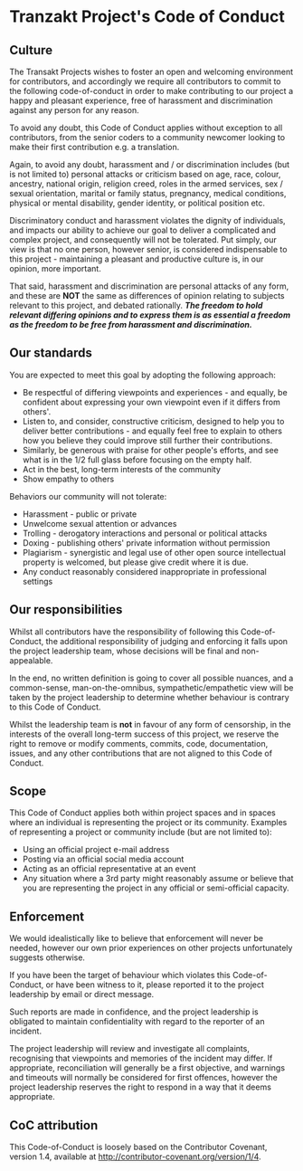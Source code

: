 # Tranzakt Project's Code of Conduct

## Culture

The Transakt Projects wishes to foster an open and welcoming environment for contributors, 
and accordingly we require all contributors to commit to the following code-of-conduct in order to make contributing to our project a happy and pleasant experience, free of harassment and discrimination against any person for any reason.

To avoid any doubt, this Code of Conduct applies without exception to all contributors, from the senior coders to a community newcomer looking to make their first contribution e.g. a translation.

Again, to avoid any doubt, harassment and / or discrimination includes (but is not limited to) personal attacks or criticism based on age, race, colour, ancestry, national origin, religion creed, roles in the armed services, sex / sexual orientation, marital or family status, pregnancy, medical conditions, physical or mental disability, gender identity, or political position etc.

Discriminatory conduct and harassment violates the dignity of individuals,
and impacts our ability to achieve our goal to deliver a complicated and complex project,
and consequently will not be tolerated.
Put simply, our view is that no one person, however senior,
is considered indispensable to this project -
maintaining a pleasant and productive culture is, in our opinion,
more important.  

That said, harassment and discrimination are personal attacks of any form,
and these are **NOT** the same as differences of opinion relating to
subjects relevant to this project, and debated rationally.
***The freedom to hold relevant differing opinions and to express them is as essential a freedom as the freedom to be free from harassment and discrimination.***

## Our standards

You are expected to meet this goal by adopting the following approach:

* Be respectful of differing viewpoints and experiences -
and equally, be confident about expressing your own viewpoint
even if it differs from others'.
* Listen to, and consider, constructive criticism, designed to help you to deliver better contributions -
and equally feel free to explain to others how you believe they could improve still further their contributions.
* Similarly, be generous with praise for other people's efforts,
and see what is in the 1/2 full glass before focusing on the empty half.
* Act in the best, long-term interests of the community
* Show empathy to others

Behaviors our community will not tolerate:

* Harassment - public or private
* Unwelcome sexual attention or advances
* Trolling - derogatory interactions and personal or political attacks
* Doxing - publishing others' private information without permission
* Plagiarism - synergistic and legal use of other open source intellectual property is welcomed,
but please give credit where it is due.
* Any conduct reasonably considered inappropriate in professional settings

## Our responsibilities

Whilst all contributors have the responsibility of following
this Code-of-Conduct,
the additional responsibility of judging and enforcing it
falls upon the project leadership team, 
whose decisions will be final and non-appealable. 

In the end, no written definition is going to cover all possible nuances,
and a common-sense, man-on-the-omnibus, sympathetic/empathetic view
will be taken by the project leadership to determine whether behaviour
is contrary to this Code of Conduct.

Whilst the leadership team is **not** in favour of any form of censorship,
in the interests of the overall long-term success of this project,
we reserve the right to remove or modify comments, commits, code, documentation,
issues, and any other contributions that are not aligned to this Code of Conduct.

## Scope

This Code of Conduct applies both within project spaces and in spaces
where an individual is representing the project or its community.
Examples of representing a project or community include (but are not limited to):
* Using an official project e-mail address
* Posting via an official social media account
* Acting as an official representative at an event
* Any situation where a 3rd party might reasonably assume or believe
that you are representing the project in any official
or semi-official capacity.

## Enforcement

We would idealistically like to believe that enforcement will never be needed,
however our own prior experiences on other projects unfortunately
suggests otherwise.

If you have been the target of behaviour which violates this Code-of-Conduct,
or have been witness to it,
please reported it to the project leadership by email or direct message.

Such reports are made in confidence,
and the project leadership is obligated to maintain confidentiality
with regard to the reporter of an incident.

The project leadership will review and investigate all complaints,
recognising that viewpoints and memories of the incident may differ.
If appropriate, reconciliation will generally be a first objective,
and warnings and timeouts will normally be considered for
first offences,
however the project leadership reserves the right to respond in a way that it deems appropriate.

## CoC attribution
This Code-of-Conduct is loosely based on
the Contributor Covenant, version 1.4, 
available at http://contributor-covenant.org/version/1/4.